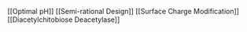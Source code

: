 [[Optimal pH]]
[[Semi-rational Design]]
[[Surface Charge Modification]]
[[Diacetylchitobiose Deacetylase]]
